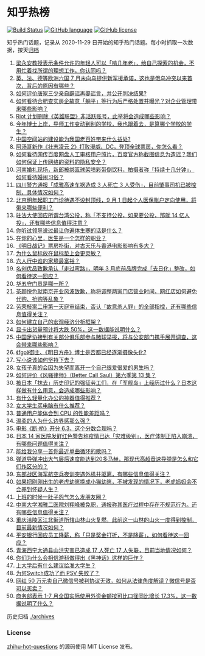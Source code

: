 # 知乎热榜
[![Build Status](https://github.com/ToWeLong/zhihu-hot-questions/workflows/CI/badge.svg)](https://github.com/ToWeLong/zhihu-hot-questions/actions)
[![GitHub language](https://img.shields.io/badge/language-golang-orange.svg)](https://golang.org/)
[![GitHub license](https://img.shields.io/github/license/ToWeLong/zhihu-hot-questions)](https://github.com/ToWeLong/zhihu-hot-questions/blob/main/LICENSE)

知乎热门话题，记录从 2020-11-29 日开始的知乎热门话题。每小时抓取一次数据，按天[归档](./archives)

<!-- BEGIN -->

1. [梁永安教授表示条件允许的年轻人可以「啃几年老」，给自己探索的机会，不用忙着找所谓的理想工作，你认同吗？](https://www.zhihu.com/question/548956438)
1. [英、法、德等欧洲六国 7 月未向乌提供新军援承诺，这也是俄乌冲突以来首次，背后的原因有哪些？](https://www.zhihu.com/question/548991890)
1. [如何评价唐家三少亲自辟谣再娶谣言，并公开判决结果?](https://www.zhihu.com/question/548982652)
1. [如何看待合肥查实房企故意「躺平」等行为后严格处置并曝光？对企业管理带来哪些影响？](https://www.zhihu.com/question/548905878)
1. [Riot 计划删除《英雄联盟》非活跃账号，此举将会造成哪些影响？](https://www.zhihu.com/question/548785672)
1. [今年博士上岸，导师工作变动到别的学校，我也跟着去，是算哪个学校的学生？](https://www.zhihu.com/question/547609664)
1. [中国空间站的建设能为我国老百姓带来什么益处?](https://www.zhihu.com/question/548919049)
1. [阿汤哥新作《壮志凌云 2》打败漫威、DC，登顶全球票房，你怎么看？](https://www.zhihu.com/question/544447395)
1. [如何看待网传百度网盘人工审核用户照片，百度官方称截图信息为造谣？我们如何保证上传网络的资料的隐私安全？](https://www.zhihu.com/question/549035454)
1. [河南婚礼现场，新郎被绑篮球架喷彩带倒饮料，拍摄者称「持续十几分钟」，如何看待婚闹习俗？](https://www.zhihu.com/question/548919699)
1. [四川警方通报「成雅高速车祸造成 3 人死亡 3 人受伤」，目前肇事司机已被控制，具体情况如何？](https://www.zhihu.com/question/549013077)
1. [北京明年起职工门诊待遇不设封顶线，9 月 1 日起个人医保账户定向使用，将带来哪些便利？](https://www.zhihu.com/question/549049258)
1. [驻法大使回应所谓台湾公投，称「不支持公投，如果要公投，那就 14 亿人投」，还有哪些信息值得注意？](https://www.zhihu.com/question/548928479)
1. [你听过领导说过最让你遍体生寒的话是什么？](https://www.zhihu.com/question/321633612)
1. [在你的心里，医生是一个怎样的职业？](https://www.zhihu.com/question/544542345)
1. [《明日战记》票房扑街，对古天乐与香港电影影响有多大？](https://www.zhihu.com/question/548484398)
1. [为什么鼠标放在鼠标垫上会更灵敏？](https://www.zhihu.com/question/542880482)
1. [六人行中谁的家境最富裕？](https://www.zhihu.com/question/21003954)
1. [名创优品致歉承认「走过弯路」，明年 3 月底前品牌完成「去日化」整改，如何看待这一回应？](https://www.zhihu.com/question/548966447)
1. [华五守门员是哪一所？](https://www.zhihu.com/question/548782821)
1. [茶颜悦色就南京开业风波致歉，称将调整两家门店营业时间，网红店如何避免代购、抢购等乱象？](https://www.zhihu.com/question/549036560)
1. [劳荣枝案二审第一天庭审结束，否认「故意杀人罪」的全部指控，还有哪些信息值得关注？](https://www.zhihu.com/question/548977991)
1. [如何建立自己的宏观经济分析框架？](https://www.zhihu.com/question/46135259)
1. [显卡出货量预计将大跌 50%，这一数据能说明什么？](https://www.zhihu.com/question/548463862)
1. [中国足协接到有关部分俱乐部参与赌球举报，将与公安部门携手展开调查，这会带来哪些影响？](https://www.zhihu.com/question/548934975)
1. [《fgo》御主、《明日方舟》博士是否都已经逐渐摄像头化?](https://www.zhihu.com/question/548909030)
1. [写小说该如何坚持下去？](https://www.zhihu.com/question/544522196)
1. [女孩子真的会因为失望而离开一个自己很爱很爱的男生吗？](https://www.zhihu.com/question/356060888)
1. [如何评价《风骚律师》（Better Call Saul）第六季第 13 集？](https://www.zhihu.com/question/547896481)
1. [被日本「抹去」历史印记的强征劳工们，在「军舰岛」上经历过什么？日本这样做有什么用意，会造成哪些影响？](https://www.zhihu.com/question/548958542)
1. [有什么轻量化办公的神器值得推荐？](https://www.zhihu.com/question/548071372)
1. [女大学生买电脑有什么推荐？](https://www.zhihu.com/question/548982176)
1. [普通用户能体会到 CPU 的性能差距吗？](https://www.zhihu.com/question/546350056)
1. [温柔的人为什么边界感那么强？](https://www.zhihu.com/question/496548967)
1. [电影《断·桥》开分 6.3，这个分数合理吗？](https://www.zhihu.com/question/548465145)
1. [日本 14 家医院发鲜红色警告称疫情已达「灾难级别」，医疗体制正陷入崩溃，有哪些问题值得关注？](https://www.zhihu.com/question/548919334)
1. [能给我分享一首你最近单曲循环的歌吗？](https://www.zhihu.com/question/547599940)
1. [弹道导弹冲出大气层后速度能达到20多马赫，那现代高超音速导弹是怎么和它们作区分的？](https://www.zhihu.com/question/548135574)
1. [东部战区海军航空兵夜训突遇外机并驱离，有哪些信息值得关注？](https://www.zhihu.com/question/548967972)
1. [如果把刚刚出生的老虎幼崽换成小猫幼崽，不被发现的情况下，老虎妈妈会不会养到怀疑人生？](https://www.zhihu.com/question/298866317)
1. [上班的时候一肚子怨气怎么发朋友圈？](https://www.zhihu.com/question/544367807)
1. [中南大学湘雅二医院刘翔峰被免职，通报称其医疗过程中存在不规范行为。还有哪些信息值得关注？](https://www.zhihu.com/question/548945879)
1. [重庆涪陵区江北街道所辖山林山火复燃，此前这一山林的山火一度得到控制，目前最新情况如何？](https://www.zhihu.com/question/548992850)
1. [平安银行回应员工降薪，称「只是奖金打折，不是降薪」，如何看待这一回应？](https://www.zhihu.com/question/548966146)
1. [青海西宁大通县山洪灾害已造成 17 人死亡 17 人失联，目前当地情况如何？](https://www.zhihu.com/question/548999642)
1. [你们为什么会相信游科做得出《黑神话》这样的巨作？](https://www.zhihu.com/question/541052897)
1. [上大学后有什么建议给准大学生？](https://www.zhihu.com/question/49396543)
1. [为何Switch成功了而 PSV 失败了？](https://www.zhihu.com/question/264225190)
1. [网红 50 万元卖自己微信号被判协议无效，如何从法律角度解读？微信号是否可以买卖？](https://www.zhihu.com/question/547918494)
1. [商务部表示 1-7 月全国实际使用外资金额按可比口径同比增长 17.3%，这一数据说明了什么？](https://www.zhihu.com/question/548947546)

<!-- END -->

历史归档 [./archives](./archives)


### License
[zhihu-hot-questions](https://github.com/towelong/zhihu-hot-questions) 的源码使用 MIT License 发布。